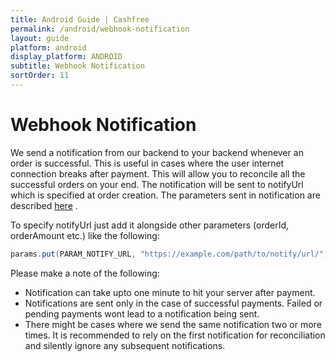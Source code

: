 ```yaml
---
title: Android Guide | Cashfree
permalink: /android/webhook-notification
layout: guide
platform: android
display_platform: ANDROID
subtitle: Webhook Notification
sortOrder: 11
---
```


# Webhook Notification


We send a notification from our backend to your backend whenever an order is successful. This is useful in cases where the user internet connection breaks after payment. This will allow you to reconcile all the successful orders on your end. The notification will be sent to notifyUrl which is specified at order creation. The parameters sent in notification are described [here](/android/request-params) .

To specify notifyUrl just add it alongside other parameters (orderId, orderAmount etc.) like the following:

```java
params.put(PARAM_NOTIFY_URL, "https://example.com/path/to/notify/url/");
```

Please make a note of the following:
<ul>
  <li>Notification can take upto one minute to hit your server after payment.</li>
  <li>Notifications are sent only in the case of successful payments. Failed or pending payments wont lead to a notification being sent.</li>
  <li>There might be cases where we send the same notification two or more times. It is recommended to rely on the first notification for reconciliation and silently ignore any subsequent notifications.</li>
</ul>


